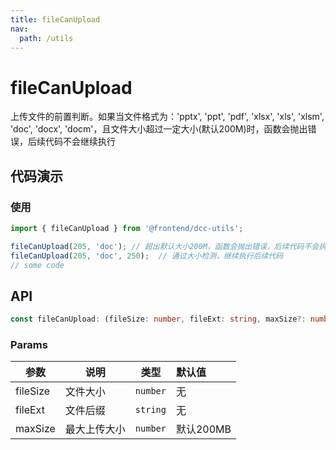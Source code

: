 ```yaml
---
title: fileCanUpload
nav:
  path: /utils
---
```


# fileCanUpload
上传文件的前置判断。如果当文件格式为：'pptx', 'ppt', 'pdf', 'xlsx', 'xls', 'xlsm', 'doc', 'docx', 'docm'，且文件大小超过一定大小(默认200M)时，函数会抛出错误，后续代码不会继续执行


## 代码演示

### 使用

```ts
import { fileCanUpload } from '@frontend/dcc-utils';

fileCanUpload(205, 'doc'); // 超出默认大小200M，函数会抛出错误，后续代码不会执行
fileCanUpload(205, 'doc', 250);  // 通过大小检测，继续执行后续代码
// some code

```

## API

```typescript
const fileCanUpload: (fileSize: number, fileExt: string, maxSize?: number) => void
```

### Params

| 参数      | 说明                                     | 类型    | 默认值 |
|-----------|------------------------------------------|---------|:-------|
| fileSize | 文件大小 | `number` | 无 |
| fileExt | 文件后缀 | `string` | 无 |
| maxSize | 最大上传大小 | `number` | 默认200MB |